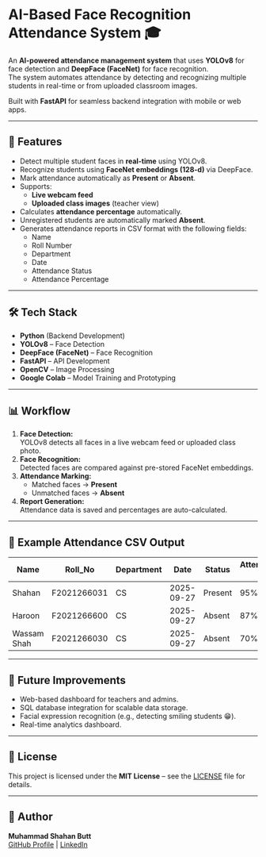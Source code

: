 # AI-Based Face Recognition Attendance System 🎓

An **AI-powered attendance management system** that uses **YOLOv8** for face detection and **DeepFace (FaceNet)** for face recognition.  
The system automates attendance by detecting and recognizing multiple students in real-time or from uploaded classroom images.  

Built with **FastAPI** for seamless backend integration with mobile or web apps.

---

## 🚀 Features
- Detect multiple student faces in **real-time** using YOLOv8.
- Recognize students using **FaceNet embeddings (128-d)** via DeepFace.
- Mark attendance automatically as **Present** or **Absent**.
- Supports:
  - **Live webcam feed**
  - **Uploaded class images** (teacher view)
- Calculates **attendance percentage** automatically.
- Unregistered students are automatically marked **Absent**.
- Generates attendance reports in CSV format with the following fields:
  - Name
  - Roll Number
  - Department
  - Date
  - Attendance Status
  - Attendance Percentage

---

## 🛠 Tech Stack
- **Python** (Backend Development)
- **YOLOv8** – Face Detection
- **DeepFace (FaceNet)** – Face Recognition
- **FastAPI** – API Development
- **OpenCV** – Image Processing
- **Google Colab** – Model Training and Prototyping

---

## 📊 Workflow
1. **Face Detection:**  
   YOLOv8 detects all faces in a live webcam feed or uploaded class photo.
2. **Face Recognition:**  
   Detected faces are compared against pre-stored FaceNet embeddings.
3. **Attendance Marking:**  
   - Matched faces → **Present**
   - Unmatched faces → **Absent**
4. **Report Generation:**  
   Attendance data is saved and percentages are auto-calculated.

---

## 📝 Example Attendance CSV Output
| Name           | Roll_No     | Department | Date       | Status   | Attendance % |
|----------------|------------|------------|------------|----------|--------------|
| Shahan         | F2021266031| CS         | 2025-09-27 | Present  | 95%          |
| Haroon         | F2021266600| CS         | 2025-09-27 | Absent   | 87%          |
| Wassam Shah    | F2021266030| CS         | 2025-09-27 | Absent   | 70%          |

---

## 📌 Future Improvements
- Web-based dashboard for teachers and admins.
- SQL database integration for scalable data storage.
- Facial expression recognition (e.g., detecting smiling students 😁).
- Real-time analytics dashboard.

---

## 📜 License
This project is licensed under the **MIT License** – see the [LICENSE](LICENSE) file for details.

---

## 👤 Author
**Muhammad Shahan Butt**  
[GitHub Profile](https://github.com/yourusername) | [LinkedIn](https://linkedin.com/in/yourlinkedin)
